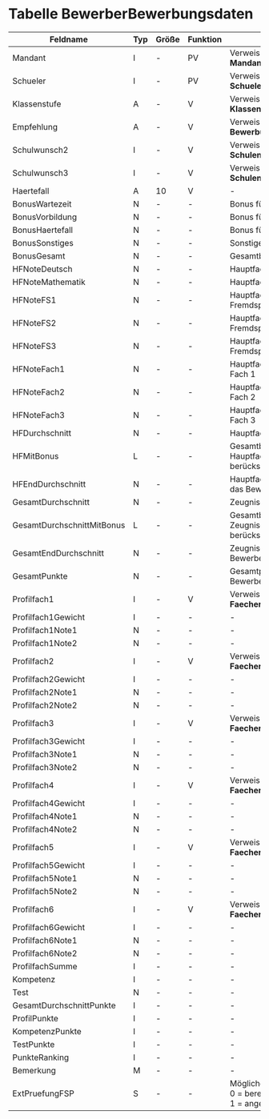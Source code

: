 # Tabelle BewerberBewerbungsdaten

| Feldname                   | Typ | Größe | Funktion | Bemerkung                                |
|----------------------------|-----|-------|----------|------------------------------------------|
| Mandant                    | I   | -     | PV       | Verweis auf Tabelle **Mandanten**        |
| Schueler                   | I   | -     | PV       | Verweis auf Tabelle **Schueler**         |
| Klassenstufe               | A   | -     | V        | Verweis auf Tabelle **Klassenstufen**    |
| Empfehlung                 | A   | -     | V        | Verweis auf Tabelle **Bewerbungsempfehlungen** |
| Schulwunsch2               | I   | -     | V        | Verweis auf Tabelle **Schulen**          |
| Schulwunsch3               | I   | -     | V        | Verweis auf Tabelle **Schulen**          |
| Haertefall                 | A   | 10    | V        | -                                        |
| BonusWartezeit             | N   | -     | -        | Bonus für Wartezeit                      |
| BonusVorbildung            | N   | -     | -        | Bonus für Vorbildung                     |
| BonusHaertefall            | N   | -     | -        | Bonus für Härtefall                      |
| BonusSonstiges             | N   | -     | -        | Sonstiger Bonus                          |
| BonusGesamt                | N   | -     | -        | Gesamtbonus                              |
| HFNoteDeutsch              | N   | -     | -        | Hauptfach Note Deutsch                   |
| HFNoteMathematik           | N   | -     | -        | Hauptfach Note Mathematik                |
| HFNoteFS1                  | N   | -     | -        | Hauptfach Note Fremdsprache 1            |
| HFNoteFS2                  | N   | -     | -        | Hauptfach Note Fremdsprache 2            |
| HFNoteFS3                  | N   | -     | -        | Hauptfach Note Fremdsprache 3            |
| HFNoteFach1                | N   | -     | -        | Hauptfach Note sonstiges Fach 1          |
| HFNoteFach2                | N   | -     | -        | Hauptfach Note sonstiges Fach 2          |
| HFNoteFach3                | N   | -     | -        | Hauptfach Note sonstiges Fach 3          |
| HFDurchschnitt             | N   | -     | -        | Hauptfach Durchschnitt                   |
| HFMitBonus                 | L   | -     | -        | Gesamtbonus bei Hauptfachdurchschnitt berücksichtigen |
| HFEndDurchschnitt          | N   | -     | -        | Hauptfach Durchschnitt für das Bewerberverfahren |
| GesamtDurchschnitt         | N   | -     | -        | Zeugnisdurchschnitt                      |
| GesamtDurchschnittMitBonus | L   | -     | -        | Gesamtbonus bei Zeugnisdurchschnitt berücksichtigen |
| GesamtEndDurchschnitt      | N   | -     | -        | Zeugnisdurchschnitt für das Bewerberverfahren |
| GesamtPunkte               | N   | -     | -        | Gesamtpunktzahl für das Bewerberverfahren |
| Profilfach1                | I   | -     | V        | Verweis auf Tabelle **Faecher**          |
| Profilfach1Gewicht         | I   | -     | -        | -                                        |
| Profilfach1Note1           | N   | -     | -        | -                                        |
| Profilfach1Note2           | N   | -     | -        | -                                        |
| Profilfach2                | I   | -     | V        | Verweis auf Tabelle **Faecher**          |
| Profilfach2Gewicht         | I   | -     | -        | -                                        |
| Profilfach2Note1           | N   | -     | -        | -                                        |
| Profilfach2Note2           | N   | -     | -        | -                                        |
| Profilfach3                | I   | -     | V        | Verweis auf Tabelle **Faecher**          |
| Profilfach3Gewicht         | I   | -     | -        | -                                        |
| Profilfach3Note1           | N   | -     | -        | -                                        |
| Profilfach3Note2           | N   | -     | -        | -                                        |
| Profilfach4                | I   | -     | V        | Verweis auf Tabelle **Faecher**          |
| Profilfach4Gewicht         | I   | -     | -        | -                                        |
| Profilfach4Note1           | N   | -     | -        | -                                        |
| Profilfach4Note2           | N   | -     | -        | -                                        |
| Profilfach5                | I   | -     | V        | Verweis auf Tabelle **Faecher**          |
| Profilfach5Gewicht         | I   | -     | -        | -                                        |
| Profilfach5Note1           | N   | -     | -        | -                                        |
| Profilfach5Note2           | N   | -     | -        | -                                        |
| Profilfach6                | I   | -     | V        | Verweis auf Tabelle **Faecher**          |
| Profilfach6Gewicht         | I   | -     | -        | -                                        |
| Profilfach6Note1           | N   | -     | -        | -                                        |
| Profilfach6Note2           | N   | -     | -        | -                                        |
| ProfilfachSumme            | I   | -     | -        | -                                        |
| Kompetenz                  | I   | -     | -        | -                                        |
| Test                       | N   | -     | -        | -                                        |
| GesamtDurchschnittPunkte   | I   | -     | -        | -                                        |
| ProfilPunkte               | I   | -     | -        | -                                        |
| KompetenzPunkte            | I   | -     | -        | -                                        |
| TestPunkte                 | I   | -     | -        | -                                        |
| PunkteRanking              | I   | -     | -        | -                                        |
| Bemerkung                  | M   | -     | -        | -                                        |
| ExtPruefungFSP             | S   | -     | -        | Mögliche Werte:<br/>0 = bereits absolviert<br/>1 = angestrebt |

